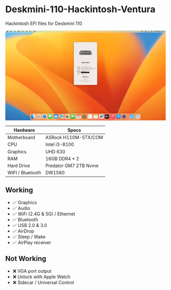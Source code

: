 # Deskmini-110-Hackintosh-Ventura

Hackintosh EFI files for Deskmini 110

![](screenshots.png)

| Hardware         | Specs                 |
| ---------------- | --------------------- |
| Motherboard      | ASRock H110M-STX/COM  |
| CPU              | Intel i3-8100         |
| Graphics         | UHD 630               |
| RAM              | 16GB DDR4 * 2         |
| Hard Drive       | Predator GM7 2TB Nvme |
| WIFI / Bluetooth | DW1560                |

## Working

- ✅ Graphics
- ✅ Audio
- ✅ WiFi (2.4G & 5G) / Ethernet
- ✅ Bluetooth
- ✅ USB 2.0 & 3.0
- ✅ AirDrop
- ✅ Sleep / Wake
- ✅ AirPlay receiver

## Not Working

- ❌ VGA port output
- ❌ Unlock with Apple Watch
- ❌ Sidecar / Universal Control

